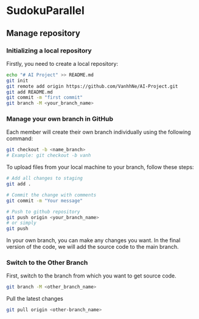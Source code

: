 # SudokuParallel
## Manage repository
### Initializing a local repository
Firstly, you need to create a local repository:
```bash
echo "# AI Project" >> README.md
git init
git remote add origin https://github.com/VanhhNe/AI-Project.git
git add README.md
git commit -m "first commit"
git branch -M <your_branch_name>

```
### Manage your own branch in GitHub
Each member will create their own branch individually using the following command:
```bash
git checkout -b <name_branch>
# Example: git checkout -b vanh
```
To upload files from your local machine to your branch, follow these steps:
```bash
# Add all changes to staging
git add .

# Commit the change with comments
git commit -m "Your message"

# Push to github repository
git push origin <your_branch_name>
# or simply
git push
```
In your own branch, you can make any changes you want. In the final version of the code, we will add the source code to the main branch.
### Switch to the Other Branch
First, switch to the branch from which you want to get source code.
```bash
git branch -M <other_branch_name>
```
Pull the latest changes
```bash
git pull origin <other-branch_name>
```

